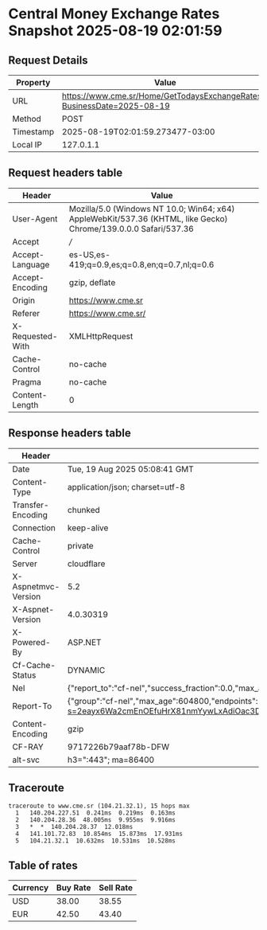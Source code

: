 # Central Money Exchange Rates Snapshot 2025-08-19 02:01:59
## Request Details

| Property | Value |
|----------|-------|
| URL | https://www.cme.sr/Home/GetTodaysExchangeRates/?BusinessDate=2025-08-19 |
| Method | POST |
| Timestamp | 2025-08-19T02:01:59.273477-03:00 |
| Local IP | 127.0.1.1 |
    
## Request headers table

| Header | Value |
|--------|-------|
| User-Agent | Mozilla/5.0 (Windows NT 10.0; Win64; x64) AppleWebKit/537.36 (KHTML, like Gecko) Chrome/139.0.0.0 Safari/537.36 |
| Accept | */* |
| Accept-Language | es-US,es-419;q=0.9,es;q=0.8,en;q=0.7,nl;q=0.6 |
| Accept-Encoding | gzip, deflate |
| Origin | https://www.cme.sr |
| Referer | https://www.cme.sr/ |
| X-Requested-With | XMLHttpRequest |
| Cache-Control | no-cache |
| Pragma | no-cache |
| Content-Length | 0 |

    
## Response headers table
| Header | Value |
|--------|-------|
| Date | Tue, 19 Aug 2025 05:08:41 GMT |
| Content-Type | application/json; charset=utf-8 |
| Transfer-Encoding | chunked |
| Connection | keep-alive |
| Cache-Control | private |
| Server | cloudflare |
| X-Aspnetmvc-Version | 5.2 |
| X-Aspnet-Version | 4.0.30319 |
| X-Powered-By | ASP.NET |
| Cf-Cache-Status | DYNAMIC |
| Nel | {"report_to":"cf-nel","success_fraction":0.0,"max_age":604800} |
| Report-To | {"group":"cf-nel","max_age":604800,"endpoints":[{"url":"https://a.nel.cloudflare.com/report/v4?s=2eayx6Wa2cmEnOEfuHrX81nmYywLxAdiOac3DSaxxG%2Fn4UKcfuFJ%2BoOrw6zFFtkWPBvTqXmWnvO%2BUwvt9S3nEEVfsIVamHvb"}]} |
| Content-Encoding | gzip |
| CF-RAY | 9717226b79aaf78b-DFW |
| alt-svc | h3=":443"; ma=86400 |

## Traceroute 

```
traceroute to www.cme.sr (104.21.32.1), 15 hops max
  1   140.204.227.51  0.241ms  0.219ms  0.163ms 
  2   140.204.28.36  48.005ms  9.955ms  9.916ms 
  3   *  *  140.204.28.37  12.018ms 
  4   141.101.72.83  10.854ms  15.873ms  17.931ms 
  5   104.21.32.1  10.632ms  10.531ms  10.528ms 

```

## Table of rates

| Currency | Buy Rate | Sell Rate |
|----------|----------|-----------|
| USD | 38.00 | 38.55 |
| EUR | 42.50 | 43.40 |
